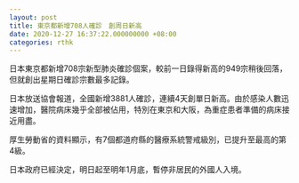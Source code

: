 ```yaml
---
layout: post
title: 東京都新增708人確診　創周日新高
date: 2020-12-27 16:37:22.000000000 +08:00
categories: rthk
---
```


日本東京都新增708宗新型肺炎確診個案，較前一日錄得新高的949宗稍後回落，但就創出星期日確診宗數最多記錄。

日本放送協會報道，全國新增3881人確診，連續4天創單日新高。由於感染人數迅速增加，醫院病床幾乎全部被佔用，特別在東京和大阪，為重症患者準備的病床接近用盡。

厚生勞動省的資料顯示，有7個都道府縣的醫療系統警戒級別，已提升至最高的第4級。

日本政府已經決定，明日起至明年1月底，暫停非居民的外國人入境。
